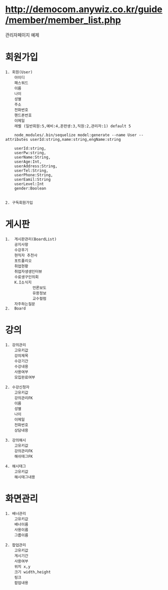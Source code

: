 # http://democom.anywiz.co.kr/guide/member/member_list.php
관리자페이지 예제

# 회원가입
    1. 회원(User)
        아이디              
        패스워드             
        이름
        나이
        성별
        주소
        전화번호
        핸드폰번호
        이메일
        레벨 (일반회원:5,예비:4,훈련생:3,직원:2,관리자:1) default 5

        node_modules/.bin/sequelize model:generate --name User --attributes userId:string,name:string,engName:string

        userId:string,
        userPw:string,
        userName:String,
        userAge:Int,
        userAddress:String,
        userTel:String,
        userPhone:String,
        userEamil:String
        userLevel:Int
        gender:Boolean
        

    2. 구독회원가입
# 게시판
    1.  게시판관리(BoardList)
        공지사항
        수강후기
        현직자 추천사
        포트폴리오
        취업현황
        취업자생생인터뷰
        수료생구인의회
        K.I소식지
                언론보도
                유용정보
                교수컬럼
        자주하는질문
    2.  Board

# 강의
    1. 강의관리
        고유키값
        강의제목
        수강기간
        수강내용
        사용여부
        모집완료여부

    2. 수강신청자
        고유키값
        강의관리FK
        이름
        성별
        나이
        이메일
        전화번호
        상담내용

    3. 강의해시
        고유키값
        강의관리FK
        해쉬태그FK

    4. 해시태그
        고유키값
        해시태그내용

# 화면관리
    1. 배너관리
        고유키값
        배너이름
        사용이름
        그룹이름

    2. 팝업관리
        고유키값
        게시기간
        사용여부
        위치 x,y
        크기 width,height
        링크
        팝업내용



